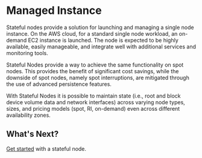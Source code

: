 # Managed Instance

Stateful nodes provide a solution for launching and managing a single node instance. On the AWS cloud, for a standard single node workload, an on-demand EC2 instance is launched. The node is expected to be highly available, easily manageable, and integrate well with additional services and monitoring tools.

Stateful Nodes provide a way to achieve the same functionality on spot nodes. This provides the benefit of significant cost savings, while the downside of spot nodes, namely spot interruptions, are mitigated through the use of advanced persistence features.

With Stateful Nodes it is possible to maintain state (i.e., root and block device volume data and network interfaces) across varying node types, sizes, and pricing models (spot, RI, on-demand) even across different availability zones.

## What's Next?

[Get started](managed-instance/getting-started/) with a stateful node.
